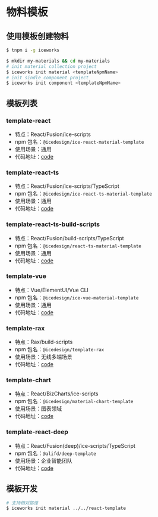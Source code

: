 # 物料模板

## 使用模板创建物料

```bash
$ tnpm i -g iceworks

$ mkdir my-materials && cd my-materials
# init material collection project
$ iceworks init material <templateNpmName>
# init sindle component project
$ iceworks init component <templateNpmName>
```

## 模板列表

### template-react

- 特点：React/Fusion/ice-scripts
- npm 包名：`@icedesign/ice-react-material-template`
- 使用场景：通用
- 代码地址：[code](/packages/template-react)

### template-react-ts

- 特点：React/Fusion/ice-scripts/TypeScript
- npm 包名：`@icedesign/ice-react-ts-material-template`
- 使用场景：通用
- 代码地址：[code](/packages/template-react-ts)

### template-react-ts-build-scripts

- 特点：React/Fusion/build-scripts/TypeScript
- npm 包名：`@icedesign/react-ts-material-template`
- 使用场景：通用
- 代码地址：[code](/packages/template-react-ts-build-scripts)

### template-vue

- 特点：Vue/ElementUI/Vue CLI
- npm 包名：`@icedesign/ice-vue-material-template`
- 使用场景：通用
- 代码地址：[code](/packages/template-vue)

### template-rax

- 特点：Rax/build-scripts
- npm 包名：`@icedesign/template-rax`
- 使用场景：无线多端场景
- 代码地址：[code](/packages/template-rax)

### template-chart

- 特点：React/BizCharts/ice-scripts
- npm 包名：`@icedesign/material-chart-template`
- 使用场景：图表领域
- 代码地址：[code](/packages/template-chart)

### template-react-deep

- 特点：React/Fusion(deep)/ice-scripts/TypeScript
- npm 包名：`@alifd/deep-template`
- 使用场景：企业智能团队
- 代码地址：[code](/packages/template-react-deep)

## 模板开发

```bash
# 支持相对路径
$ iceworks init material ../../react-template
```
